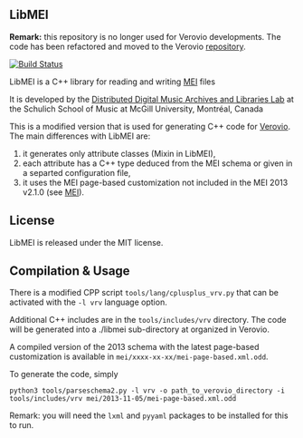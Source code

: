 LibMEI
------

**Remark:** this repository is no longer used for Verovio developments. The code has been refactored and moved to the Verovio [repository](https://github.com/rism-digital/verovio). 


[![Build Status](https://travis-ci.org/DDMAL/libmei.png?branch=master)](https://travis-ci.org/DDMAL/libmei)

LibMEI is a C++ library for reading and writing [MEI](http://music-encoding.org) files

It is developed by the [Distributed Digital Music Archives and Libraries Lab](http://ddmal.music.mcgill.ca/)
at the Schulich School of Music at McGill University, Montréal, Canada

This is a modified version that is used for generating C++ code for [Verovio](http://www.verovio.org). The main differences with LibMEI are:

1. it generates only attribute classes (Mixin in LibMEI),
2. each attribute has a C++ type deduced from the MEI schema or given in a separted configuration file,
3. it uses the MEI page-based customization not included in the MEI 2013 v2.1.0 (see [MEI](http://www.music-encoding.org)).


License
-------
LibMEI is released under the MIT license.

Compilation & Usage
-------------------

There is a modified CPP script ```tools/lang/cplusplus_vrv.py``` that can be activated with the ```-l vrv``` language option.

Additional C++ includes are in the ```tools/includes/vrv``` directory. The code will be generated into a ./libmei sub-directory at organized in Verovio.

A compiled version of the 2013 schema with the latest page-based customization is available in ```mei/xxxx-xx-xx/mei-page-based.xml.odd```.

To generate the code, simply

    python3 tools/parseschema2.py -l vrv -o path_to_verovio_directory -i tools/includes/vrv mei/2013-11-05/mei-page-based.xml.odd
    
Remark: you will need the `lxml` and `pyyaml` packages to be installed for this to run.

